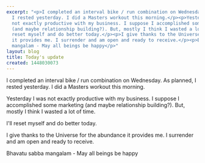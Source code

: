 ```yaml
---
excerpt: "<p>I completed an interval bike / run combination on Wednesday. As planned,
  I rested yesterday. I did a Masters workout this morning.</p><p>Yesterday I was
  not exactly productive with my business. I suppose I accomplished some marketing
  (and maybe relationship building?). But, mostly I think I wasted a lot of time.</p><p>I'll
  reset myself and do better today.</p><p>I give thanks to the Universe for the abundance
  it provides me. I surrender and am open and ready to receive.</p><p>Bhavatu sabba
  mangalam - May all beings be happy</p>"
layout: blog
title: Today's update
created: 1448030073
---
```

<p>I completed an interval bike / run combination on Wednesday. As planned, I rested yesterday. I did a Masters workout this morning.</p><p>Yesterday I was not exactly productive with my business. I suppose I accomplished some marketing (and maybe relationship building?). But, mostly I think I wasted a lot of time.</p><p>I'll reset myself and do better today.</p><p>I give thanks to the Universe for the abundance it provides me. I surrender and am open and ready to receive.</p><p>Bhavatu sabba mangalam - May all beings be happy</p>
